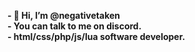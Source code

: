 **- 👋 Hi, I’m @negativetaken**<br>
**- You can talk to me on discord.**<br>
**- html/css/php/js/lua software developer.**

<!---
negativetaken/negativetaken is a ✨ special ✨ repository because its `README.md` (this file) appears on your GitHub profile.
You can click the Preview link to take a look at your changes.
--->
